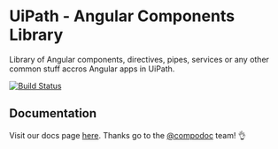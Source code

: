 # UiPath - Angular Components Library

Library of Angular components, directives, pipes, services or any other common stuff accros Angular apps in UiPath.

[![Build Status](https://uipath.visualstudio.com/angular-components/_apis/build/status/UiPath.angular-components?branchName=master)](https://uipath.visualstudio.com/angular-components/_build/latest?definitionId=387&branchName=master)

## Documentation

Visit our docs page [here](https://uipath.github.io/angular-components). Thanks go to the [@compodoc](https://compodoc.app/) team! 👌


